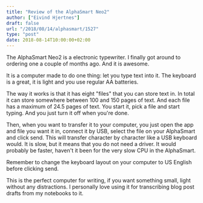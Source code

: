 ```yaml
---
title: "Review of the AlphaSmart Neo2"
author: ["Eivind Hjertnes"]
draft: false
url: "/2018/08/14/alphasmart/1527"
type: "post"
date: 2018-08-14T10:00:00+02:00
---
```


The AlphaSmart Neo2 is a electronic typewriter. I finally got around to
ordering one a couple of months ago. And it is awesome.

It is a computer made to do one thing: let you type text into it. The
keyboard is a great, it is light and you use regular AA batteries.

The way it works is that it has eight "files" that you can store text
in. In total it can store somewhere between 100 and 150 pages of text.
And each file has a maximum of 24.5 pages of text. You start it, pick a
file and start typing. And you just turn it off when you're done.

Then, when you want to transfer it to your computer, you just open the
app and file you want it in, connect it by USB, select the file on your
AlphaSmart and click send. This will transfer character by character
like a USB keyboard would. It is slow, but it means that you do not need
a driver. It would probably be faster, haven't it been for the very slow
CPU in the AlphaSmart.

Remember to change the keyboard layout on your computer to US English
before clicking send.

This is the perfect computer for writing, if you want something small,
light without any distractions. I personally love using it for
transcribing blog post drafts from my notebooks to it.

